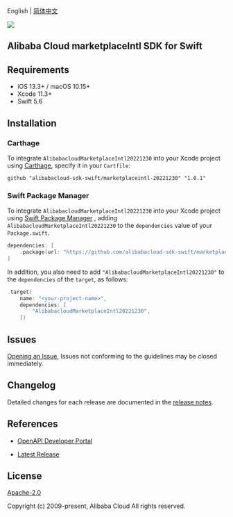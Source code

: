 English | [简体中文](README-CN.md)

![](https://aliyunsdk-pages.alicdn.com/icons/AlibabaCloud.svg)

## Alibaba Cloud marketplaceIntl SDK for Swift

## Requirements

- iOS 13.3+ / macOS 10.15+
- Xcode 11.3+
- Swift 5.6

## Installation

### Carthage

To integrate `AlibabacloudMarketplaceIntl20221230` into your Xcode project using [Carthage](https://github.com/Carthage/Carthage), specify it in your `Cartfile`:

```ogdl
github "alibabacloud-sdk-swift/marketplaceintl-20221230" "1.0.1"
```

### Swift Package Manager

To integrate `AlibabacloudMarketplaceIntl20221230` into your Xcode project using [Swift Package Manager](https://swift.org/package-manager/) , adding `AlibabacloudMarketplaceIntl20221230` to the `dependencies` value of your `Package.swift`.

```swift
dependencies: [
    .package(url: "https://github.com/alibabacloud-sdk-swift/marketplaceintl-20221230.git", from: "1.0.1")
]
```

In addition, you also need to add `"AlibabacloudMarketplaceIntl20221230"` to the `dependencies` of the `target`, as follows:

```swift
.target(
    name: "<your-project-name>",
    dependencies: [
        "AlibabacloudMarketplaceIntl20221230",
    ])
```

## Issues

[Opening an Issue](https://github.com/alibabacloud-sdk-swift/marketplaceintl-20221230/issues/new), Issues not conforming to the guidelines may be closed immediately.

## Changelog

Detailed changes for each release are documented in the [release notes](./ChangeLog.txt).

## References

* [OpenAPI Developer Portal](https://next.api.alibabacloud.com/home)
- [Latest Release](https://github.com/alibabacloud-sdk-swift/marketplaceintl-20221230)

## License

[Apache-2.0](http://www.apache.org/licenses/LICENSE-2.0)

Copyright (c) 2009-present, Alibaba Cloud All rights reserved.
